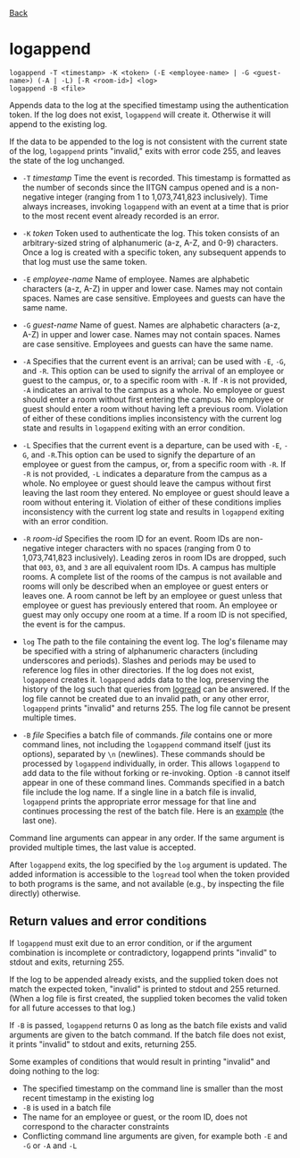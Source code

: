 [Back](README.md)

logappend
=========
    logappend -T <timestamp> -K <token> (-E <employee-name> | -G <guest-name>) (-A | -L) [-R <room-id>] <log>
    logappend -B <file>

Appends data to the log at the specified timestamp using the authentication token. If the log does not exist, `logappend` will create it. Otherwise it will append to the existing log. 

If the data to be appended to the log is not consistent with the current state of the log, `logappend` prints "invalid," exits with error code 255, and leaves the state of the log unchanged. 

 * `-T` *timestamp* Time the event is recorded. This timestamp is formatted as the number of seconds since the IITGN campus opened and is a non-negative integer (ranging from 1 to 1,073,741,823 inclusively). Time always increases, invoking `logappend` with an event at a time that is prior to the most recent event already recorded is an error. 

 * `-K` *token* Token used to authenticate the log. This token consists of an arbitrary-sized string of alphanumeric (a-z, A-Z, and 0-9) characters. Once a log is created with a specific token, any subsequent appends to that log must use the same token. 

 * `-E` *employee-name* Name of employee. Names are alphabetic characters (a-z, A-Z) in upper and lower case. Names may not contain spaces. Names are case sensitive. Employees and guests can have the same name.

 * `-G` *guest-name* Name of guest. Names are alphabetic characters (a-z, A-Z) in upper and lower case. Names may not contain spaces. Names are case sensitive. Employees and guests can have the same name.

 * `-A` Specifies that the current event is an arrival; can be used with `-E`, `-G`, and `-R`. This option can be used to signify the arrival of an employee or guest to the campus, or, to a specific room with `-R`. If `-R` is not provided, `-A` indicates an arrival to the campus as a whole. No employee or guest should enter a room without first entering the campus. No employee or guest should enter a room without having left a previous room. Violation of either of these conditions implies inconsistency with the current log state and results in `logappend` exiting with an error condition.

 * `-L` Specifies that the current event is a departure, can be used with `-E`, `-G`, and `-R`.This option can be used to signify the departure of an employee or guest from the campus, or, from a specific room with `-R`. If `-R` is not provided, `-L` indicates a deparature from the campus as a whole. No employee or guest should leave the campus without first leaving the last room they entered. No employee or guest should leave a room without entering it. Violation of either of these conditions implies inconsistency with the current log state and results in `logappend` exiting with an error condition.

 * `-R` *room-id* Specifies the room ID for an event. Room IDs are non-negative integer characters with no spaces (ranging from 0 to 1,073,741,823 inclusively). Leading zeros in room IDs are dropped, such that `003`, `03`, and `3` are all equivalent room IDs. A campus has multiple rooms. A complete list of the rooms of the campus is not available and rooms will only be described when an employee or guest enters or leaves one. A room cannot be left by an employee or guest unless that employee or guest has previously entered that room. An employee or guest may only occupy one room at a time. If a room ID is not specified, the event is for the campus. 

 * `log` The path to the file containing the event log. The log's filename may be specified with a string of alphanumeric characters (including underscores and periods). Slashes and periods may be used to reference log files in other directories. If the log does not exist, `logappend` creates it. `logappend` adds data to the log, preserving the history of the log such that queries from [logread](LOGREAD.html) can be answered. If the log file cannot be created due to an invalid path, or any other error, `logappend` prints "invalid" and returns 255. The log file cannot be present multiple times.

 * `-B` *file* Specifies a batch file of commands. *file* contains one or more command lines, not including the `logappend` command itself (just its options), separated by `\n` (newlines). These commands should be processed by `logappend` individually, in order. This allows `logappend` to add data to the file without forking or re-invoking. Option `-B` cannot itself appear in one of these command lines. Commands specified in a batch file include the log name. If a single line in a batch file is invalid, `logappend` prints the appropriate error message for that line and continues processing the rest of the batch file. Here is an [example](EXAMPLES.html) (the last one).

Command line arguments can appear in any order. If the same argument is provided multiple times, the last value is accepted. 

After `logappend` exits, the log specified by the `log` argument is updated. The added information is accessible to the `logread` tool when the token provided to both programs is the same, and not available (e.g., by inspecting the file directly) otherwise. 

Return values and error conditions
----------------------------------
If `logappend` must exit due to an error condition, or if the argument combination is incomplete or contradictory, logappend prints "invalid" to stdout and exits, returning 255. 

If the log to be appended already exists, and the supplied token does not match the expected token, "invalid" is printed to stdout and 255 returned. (When a log file is first created, the supplied token becomes the valid token for all future accesses to that log.)

If `-B` is passed, `logappend` returns 0 as long as the batch file exists and valid arguments are given to the batch command. If the batch file does not exist, it prints "invalid" to stdout and exits, returning 255. 

Some examples of conditions that would result in printing "invalid" and doing nothing to the log:

 * The specified timestamp on the command line is smaller than the most recent timestamp in the existing log 
 * `-B` is used in a batch file
 * The name for an employee or guest, or the room ID, does not correspond to the character constraints
 * Conflicting command line arguments are given, for example both `-E` and `-G` or `-A` and `-L`